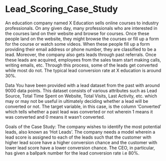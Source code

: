 # Lead_Scoring_Case_Study

An education company named X Education sells online courses to industry professionals. On any given day, many professionals who are interested in the courses land on their website and browse for courses. Once these people land on the website, they might browse the courses or fill up a form for the course or watch some videos. When these people fill up a form providing their email address or phone number, they are classified to be a lead. Moreover, the company also gets leads through past referrals. Once these leads are acquired, employees from the sales team start making calls, writing emails, etc. Through this process, some of the leads get converted while most do not. The typical lead conversion rate at X education is around 30%.

Data
You have been provided with a lead dataset from the past with around 9000 data points. This dataset consists of various attributes such as Lead Source, Total Time Spent on Website, Total Visits, Last Activity, etc. which may or may not be useful in ultimately deciding whether a lead will be converted or not. The target variable, in this case, is the column ‘Converted’ which tells whether a past lead was converted or not wherein 1 means it was converted and 0 means it wasn’t converted.

Goals of the Case Study:
The company wishes to identify the most potential leads, also known as ‘Hot Leads’. The company needs a model wherein a lead score is assigned to each of the leads such that the customer with higher lead score have a higher conversion chance and the customer with lower lead score have a lower conversion chance. The CEO, in particular, has given a ballpark number for the lead conversion rate i.e 80%.
